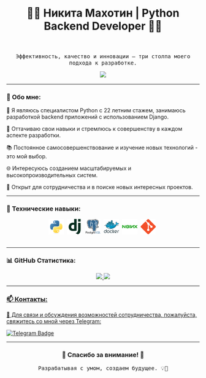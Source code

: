 <h1 align="center">👨‍💻 Никита Махотин | Python Backend Developer 👨‍💻</h1>

<p align="center">
  <br><br>
  <samp>
    Эффективность, качество и инновации – три столпа моего подхода к разработке.
  </samp>
</p>

<p align="center">
  <img src="https://media.tenor.com/images/7f7f4e862c6f1c8f103085cbc240d7d7/tenor.gif" width="200"/>
</p>

---

### 🧐 Обо мне:

📘 Я являюсь специалистом Python с 22 летним стажем, занимаюсь разработкой backend приложений с использованием Django.

🔧 Оттачиваю свои навыки и стремлюсь к совершенству в каждом аспекте разработки.

📚 Постоянное самосовершенствование и изучение новых технологий - это мой выбор.

🌐 Интересуюсь созданием масштабируемых и высокопроизводительных систем.

🤝 Открыт для сотрудничества и в поиске новых интересных проектов.

---

### 💼 Технические навыки:

<div align="center">
  <img src="https://github.com/devicons/devicon/blob/master/icons/python/python-original.svg" title="Python" alt="Python" width="40" height="40"/>&nbsp;
  <img src="https://github.com/devicons/devicon/blob/master/icons/django/django-plain.svg" title="Django" alt="Django" width="40" height="40"/>&nbsp;
  <img src="https://github.com/devicons/devicon/blob/master/icons/postgresql/postgresql-original-wordmark.svg" title="Postgresql" alt="Postgresql" width="40" height="40"/>&nbsp;
  <img src="https://github.com/devicons/devicon/blob/master/icons/docker/docker-original-wordmark.svg" title="Docker" alt="Docker" width="40" height="40"/>&nbsp;
  <img src="https://github.com/devicons/devicon/blob/master/icons/nginx/nginx-original.svg" title="Nginx" alt="Nginx" width="40" height="40"/>&nbsp;
  <img src="https://github.com/devicons/devicon/blob/master/icons/git/git-original.svg" title="Git" alt="Git" width="40" height="40"/>&nbsp;
</div><br>

---

### 📊 GitHub Статистика:

<p align="center">
  <a href="https://github.com/anuraghazra/github-readme-stats">
    <img height="150" src="https://github-readme-stats.vercel.app/api?username=32Aleksey32&hide=contribs&locale=ru&show_icons=true&theme=graywhite" />
  </a>
  <a href="https://github.com/anuraghazra/convoychat">
    <img height="150" src="https://github-readme-stats.vercel.app/api/top-langs/?username=32Aleksey32&layout

=compact&card_width=350&locale=ru&theme=graywhite" />
  </a>
</p>

---

### 📫 Контакты:

🔗 Для связи и обсуждения возможностей сотрудничества, пожалуйста, свяжитесь со мной через Telegram:

<a href="https://t.me/Makhotin_07" target="_blank">
  <img src="https://img.shields.io/badge/Telegram-2CA5E0?style=flat-square&logo=telegram&logoColor=white" alt="Telegram Badge"/>
</a>

---

<h3 align="center">🙏 Спасибо за внимание! 🙏</h3>
<p align="center">
  <samp>
    Разрабатывая с умом, создаем будущее. 💡🚀
  </samp>
</p>
